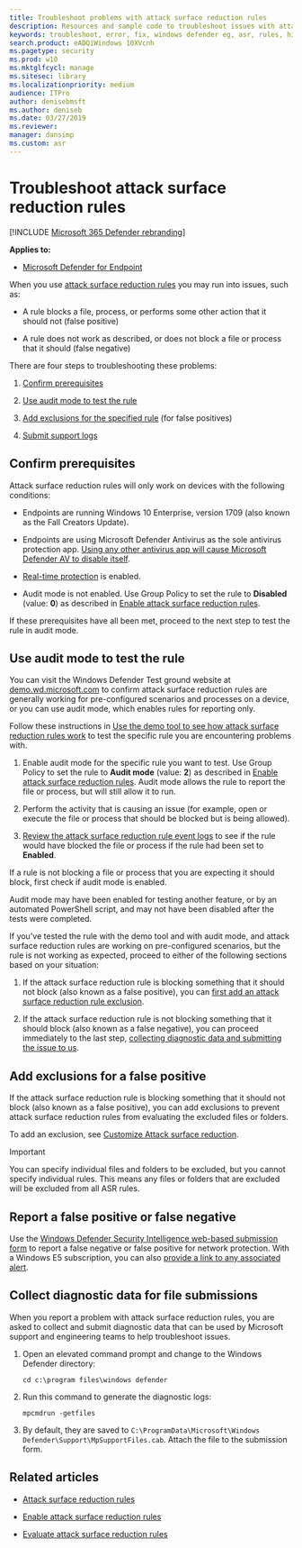 ```yaml
---
title: Troubleshoot problems with attack surface reduction rules
description: Resources and sample code to troubleshoot issues with attack surface reduction rules in Microsoft Defender Advanced Threat Protection (Microsoft Defender ATP).
keywords: troubleshoot, error, fix, windows defender eg, asr, rules, hips, troubleshoot, audit, exclusion, false positive, broken, blocking, microsoft defender atp, microsoft defender advanced threat protection
search.product: eADQiWindows 10XVcnh
ms.pagetype: security
ms.prod: w10
ms.mktglfcycl: manage
ms.sitesec: library
ms.localizationpriority: medium
audience: ITPro
author: denisebmsft
ms.author: deniseb
ms.date: 03/27/2019
ms.reviewer: 
manager: dansimp
ms.custom: asr
---
```


# Troubleshoot attack surface reduction rules

[!INCLUDE [Microsoft 365 Defender rebranding](../../includes/microsoft-defender.md)]


**Applies to:**

* [Microsoft Defender for Endpoint](https://go.microsoft.com/fwlink/p/?linkid=2146631)

When you use [attack surface reduction rules](attack-surface-reduction.md) you may run into issues, such as:

- A rule blocks a file, process, or performs some other action that it should not (false positive)

- A rule does not work as described, or does not block a file or process that it should (false negative)

There are four steps to troubleshooting these problems:

1. [Confirm prerequisites](#confirm-prerequisites)

2. [Use audit mode to test the rule](#use-audit-mode-to-test-the-rule)

3. [Add exclusions for the specified rule](#add-exclusions-for-a-false-positive) (for false positives)

4. [Submit support logs](#collect-diagnostic-data-for-file-submissions)

## Confirm prerequisites

Attack surface reduction rules will only work on devices with the following conditions:

- Endpoints are running Windows 10 Enterprise, version 1709 (also known as the Fall Creators Update).

- Endpoints are using Microsoft Defender Antivirus as the sole antivirus protection app. [Using any other antivirus app will cause Microsoft Defender AV to disable itself](https://docs.microsoft.com/windows/security/threat-protection/microsoft-defender-antivirus/microsoft-defender-antivirus-compatibility).

- [Real-time protection](https://docs.microsoft.com/windows/security/threat-protection/microsoft-defender-antivirus/configure-real-time-protection-microsoft-defender-antivirus) is enabled.

- Audit mode is not enabled. Use Group Policy to set the rule to **Disabled** (value: **0**) as described in [Enable attack surface reduction rules](enable-attack-surface-reduction.md).

If these prerequisites have all been met, proceed to the next step to test the rule in audit mode.

## Use audit mode to test the rule

You can visit the Windows Defender Test ground website at [demo.wd.microsoft.com](https://demo.wd.microsoft.com?ocid=cx-wddocs-testground) to confirm attack surface reduction rules are generally working for pre-configured scenarios and processes on a device, or you can use audit mode, which enables rules for reporting only.

Follow these instructions in [Use the demo tool to see how attack surface reduction rules work](evaluate-attack-surface-reduction.md) to test the specific rule you are encountering problems with.

1. Enable audit mode for the specific rule you want to test. Use Group Policy to set the rule to **Audit mode** (value: **2**) as described in [Enable attack surface reduction rules](enable-attack-surface-reduction.md). Audit mode allows the rule to report the file or process, but will still allow it to run.

2. Perform the activity that is causing an issue (for example, open or execute the file or process that should be blocked but is being allowed).

3. [Review the attack surface reduction rule event logs](attack-surface-reduction.md) to see if the rule would have blocked the file or process if the rule had been set to **Enabled**.

If a rule is not blocking a file or process that you are expecting it should block, first check if audit mode is enabled.

Audit mode may have been enabled for testing another feature, or by an automated PowerShell script, and may not have been disabled after the tests were completed.

If you've tested the rule with the demo tool and with audit mode, and attack surface reduction rules are working on pre-configured scenarios, but the rule is not working as expected, proceed to either of the following sections based on your situation:

1. If the attack surface reduction rule is blocking something that it should not block (also known as a false positive), you can [first add an attack surface reduction rule exclusion](#add-exclusions-for-a-false-positive).

2. If the attack surface reduction rule is not blocking something that it should block (also known as a false negative), you can proceed immediately to the last step, [collecting diagnostic data and submitting the issue to us](#collect-diagnostic-data-for-file-submissions).

## Add exclusions for a false positive

If the attack surface reduction rule is blocking something that it should not block (also known as a false positive), you can add exclusions to prevent attack surface reduction rules from evaluating the excluded files or folders.

To add an exclusion, see [Customize Attack surface reduction](customize-attack-surface-reduction.md).

>[!IMPORTANT]
>You can specify individual files and folders to be excluded, but you cannot specify individual rules.
>This means any files or folders that are excluded will be excluded from all ASR rules.

## Report a false positive or false negative

Use the [Windows Defender Security Intelligence web-based submission form](https://www.microsoft.com/wdsi/filesubmission) to report a false negative or false positive for network protection. With a Windows E5 subscription, you can also [provide a link to any associated alert](alerts-queue.md).

## Collect diagnostic data for file submissions

When you report a problem with attack surface reduction rules, you are asked to collect and submit diagnostic data that can be used by Microsoft support and engineering teams to help troubleshoot issues.

1. Open an elevated command prompt and change to the Windows Defender directory:

   ```console
   cd c:\program files\windows defender
   ```

2. Run this command to generate the diagnostic logs:

   ```console
   mpcmdrun -getfiles
   ```

3. By default, they are saved to `C:\ProgramData\Microsoft\Windows Defender\Support\MpSupportFiles.cab`. Attach the file to the submission form.

## Related articles

- [Attack surface reduction rules](attack-surface-reduction.md)

- [Enable attack surface reduction rules](enable-attack-surface-reduction.md)

- [Evaluate attack surface reduction rules](evaluate-attack-surface-reduction.md)
